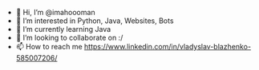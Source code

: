 - 👋 Hi, I’m @imahoooman
- 👀 I’m interested in Python, Java, Websites, Bots
- 🌱 I’m currently learning Java
- 💞️ I’m looking to collaborate on :/
- 📫 How to reach me https://www.linkedin.com/in/vladyslav-blazhenko-585007206/

<!---
imahoooman/imahoooman is a ✨ special ✨ repository because its `README.md` (this file) appears on your GitHub profile.
You can click the Preview link to take a look at your changes.
--->

